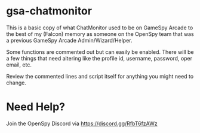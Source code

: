 # gsa-chatmonitor

This is a basic copy of what ChatMonitor used to be on GameSpy Arcade to the best of my (Falcon) memory as someone on the OpenSpy team that was a previous GameSpy Arcade Admin/Wizard/Helper.

Some functions are commented out but can easily be enabled. There will be a few things that need altering like the profile id, username, password, oper email, etc.

Review the commented lines and script itself for anything you might need to change.

# Need Help?

Join the OpenSpy Discord via https://discord.gg/RfbT6fzAWz